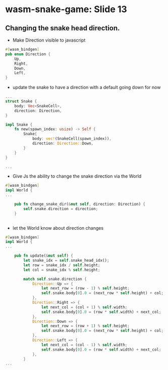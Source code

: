 # wasm-snake-game: Slide 13

## Changing the snake head direction.

- Make Direction visible to javascript

```rust
#[wasm_bindgen]
pub enum Direction {
    Up,
    Right,
    Down,
    Left,
}

```

- update the snake to have a direction with a default going down for now

```rust
...
struct Snake {
    body: Vec<SnakeCell>,
    direction: Direction,
}

impl Snake {
    fn new(spawn_index: usize) -> Self {
        Snake{
            body: vec!(SnakeCell(spawn_index)),
            direction: Direction::Down,
        }
    }
}

...
```

- Give Js the ability to change the snake direction via the World
 
```rust
#[wasm_bindgen]
impl World {
... 

    pub fn change_snake_dir(&mut self, direction: Direction) {
        self.snake.direction = direction;
    }
       
```

- let the World know about direction changes

```rust
#[wasm_bindgen]
impl World {
... 

    pub fn update(&mut self) {
        let snake_idx = self.snake_head_idx();
        let row = snake_idx / self.height;
        let col = snake_idx % self.height;

        match self.snake.direction {
            Direction::Up => {
                let next_row = (row - 1) % self.height;
                self.snake.body[0].0 = (next_row * self.height) + col;
            },
            Direction::Right => {
                let next_col = (col + 1) % self.width;
                self.snake.body[0].0 = (row * self.width) + next_col;
            },
            Direction::Down => {
                let next_row = (row + 1) % self.height;
                self.snake.body[0].0 = (next_row * self.height) + col;
            },
            Direction::Left => {
                let next_col = (col - 1) % self.width;
                self.snake.body[0].0 = (row * self.width) + next_col;
            },
        }
...
```

